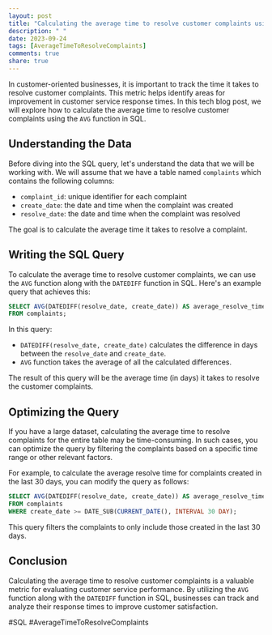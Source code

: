 ```yaml
---
layout: post
title: "Calculating the average time to resolve customer complaints using SQL AVG"
description: " "
date: 2023-09-24
tags: [AverageTimeToResolveComplaints]
comments: true
share: true
---
```


In customer-oriented businesses, it is important to track the time it takes to resolve customer complaints. This metric helps identify areas for improvement in customer service response times. In this tech blog post, we will explore how to calculate the average time to resolve customer complaints using the `AVG` function in SQL.

## Understanding the Data

Before diving into the SQL query, let's understand the data that we will be working with. We will assume that we have a table named `complaints` which contains the following columns:

- `complaint_id`: unique identifier for each complaint
- `create_date`: the date and time when the complaint was created
- `resolve_date`: the date and time when the complaint was resolved

The goal is to calculate the average time it takes to resolve a complaint.

## Writing the SQL Query

To calculate the average time to resolve customer complaints, we can use the `AVG` function along with the `DATEDIFF` function in SQL. Here's an example query that achieves this:

```sql
SELECT AVG(DATEDIFF(resolve_date, create_date)) AS average_resolve_time
FROM complaints;
```

In this query:
- `DATEDIFF(resolve_date, create_date)` calculates the difference in days between the `resolve_date` and `create_date`.
- `AVG` function takes the average of all the calculated differences.

The result of this query will be the average time (in days) it takes to resolve the customer complaints.

## Optimizing the Query

If you have a large dataset, calculating the average time to resolve complaints for the entire table may be time-consuming. In such cases, you can optimize the query by filtering the complaints based on a specific time range or other relevant factors.

For example, to calculate the average resolve time for complaints created in the last 30 days, you can modify the query as follows:

```sql
SELECT AVG(DATEDIFF(resolve_date, create_date)) AS average_resolve_time
FROM complaints
WHERE create_date >= DATE_SUB(CURRENT_DATE(), INTERVAL 30 DAY);
```

This query filters the complaints to only include those created in the last 30 days.

## Conclusion

Calculating the average time to resolve customer complaints is a valuable metric for evaluating customer service performance. By utilizing the `AVG` function along with the `DATEDIFF` function in SQL, businesses can track and analyze their response times to improve customer satisfaction.

#SQL #AverageTimeToResolveComplaints